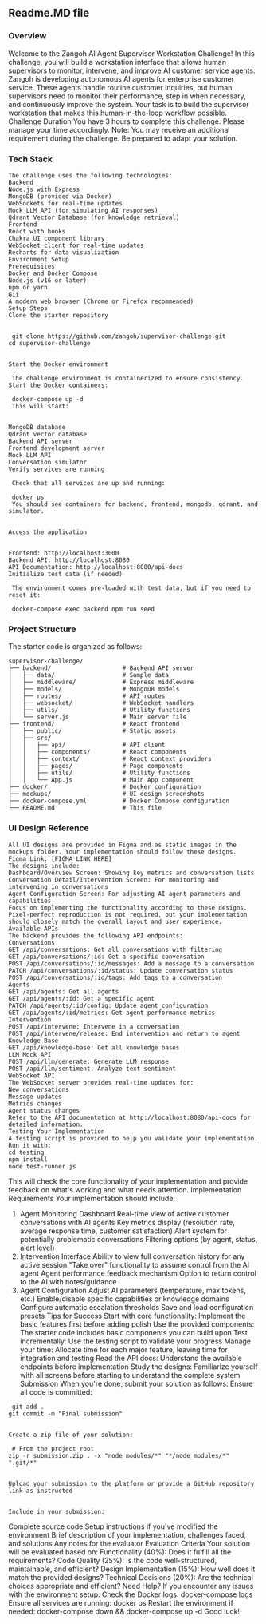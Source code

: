 ## Readme.MD file
### Overview
Welcome to the Zangoh AI Agent Supervisor Workstation Challenge! In this challenge, you will build a workstation interface that allows human supervisors to monitor, intervene, and improve AI customer service agents.
Zangoh is developing autonomous AI agents for enterprise customer service. These agents handle routine customer inquiries, but human supervisors need to monitor their performance, step in when necessary, and continuously improve the system. Your task is to build the supervisor workstation that makes this human-in-the-loop workflow possible.
Challenge Duration
You have 3 hours to complete this challenge. Please manage your time accordingly.
Note: You may receive an additional requirement during the challenge. Be prepared to adapt your solution.
### Tech Stack

```
The challenge uses the following technologies:
Backend
Node.js with Express
MongoDB (provided via Docker)
WebSockets for real-time updates
Mock LLM API (for simulating AI responses)
Qdrant Vector Database (for knowledge retrieval)
Frontend
React with hooks
Chakra UI component library
WebSocket client for real-time updates
Recharts for data visualization
Environment Setup
Prerequisites
Docker and Docker Compose
Node.js (v16 or later)
npm or yarn
Git
A modern web browser (Chrome or Firefox recommended)
Setup Steps
Clone the starter repository


 git clone https://github.com/zangoh/supervisor-challenge.git
cd supervisor-challenge


Start the Docker environment

 The challenge environment is containerized to ensure consistency. Start the Docker containers:

 docker-compose up -d
 This will start:


MongoDB database
Qdrant vector database
Backend API server
Frontend development server
Mock LLM API
Conversation simulator
Verify services are running

 Check that all services are up and running:

 docker ps
 You should see containers for backend, frontend, mongodb, qdrant, and simulator.


Access the application


Frontend: http://localhost:3000
Backend API: http://localhost:8080
API Documentation: http://localhost:8080/api-docs
Initialize test data (if needed)

 The environment comes pre-loaded with test data, but if you need to reset it:

 docker-compose exec backend npm run seed
```

### Project Structure
The starter code is organized as follows:
```
supervisor-challenge/
├── backend/                    # Backend API server
│   ├── data/                   # Sample data
│   ├── middleware/             # Express middleware
│   ├── models/                 # MongoDB models
│   ├── routes/                 # API routes
│   ├── websocket/              # WebSocket handlers
│   ├── utils/                  # Utility functions
│   └── server.js               # Main server file
├── frontend/                   # React frontend
│   ├── public/                 # Static assets
│   ├── src/
│   │   ├── api/                # API client
│   │   ├── components/         # React components
│   │   ├── context/            # React context providers
│   │   ├── pages/              # Page components
│   │   ├── utils/              # Utility functions
│   │   └── App.js              # Main App component
├── docker/                     # Docker configuration
├── mockups/                    # UI design screenshots
├── docker-compose.yml          # Docker Compose configuration
└── README.md                   # This file
```

### UI Design Reference
```
All UI designs are provided in Figma and as static images in the mockups folder. Your implementation should follow these designs.
Figma Link: [FIGMA_LINK_HERE]
The designs include:
Dashboard/Overview Screen: Showing key metrics and conversation lists
Conversation Detail/Intervention Screen: For monitoring and intervening in conversations
Agent Configuration Screen: For adjusting AI agent parameters and capabilities
Focus on implementing the functionality according to these designs. Pixel-perfect reproduction is not required, but your implementation should closely match the overall layout and user experience.
Available APIs
The backend provides the following API endpoints:
Conversations
GET /api/conversations: Get all conversations with filtering
GET /api/conversations/:id: Get a specific conversation
POST /api/conversations/:id/messages: Add a message to a conversation
PATCH /api/conversations/:id/status: Update conversation status
POST /api/conversations/:id/tags: Add tags to a conversation
Agents
GET /api/agents: Get all agents
GET /api/agents/:id: Get a specific agent
PATCH /api/agents/:id/config: Update agent configuration
GET /api/agents/:id/metrics: Get agent performance metrics
Intervention
POST /api/intervene: Intervene in a conversation
POST /api/intervene/release: End intervention and return to agent
Knowledge Base
GET /api/knowledge-base: Get all knowledge bases
LLM Mock API
POST /api/llm/generate: Generate LLM response
POST /api/llm/sentiment: Analyze text sentiment
WebSocket API
The WebSocket server provides real-time updates for:
New conversations
Message updates
Metrics changes
Agent status changes
Refer to the API documentation at http://localhost:8080/api-docs for detailed information.
Testing Your Implementation
A testing script is provided to help you validate your implementation. Run it with:
cd testing
npm install
node test-runner.js
```

This will check the core functionality of your implementation and provide feedback on what's working and what needs attention.
Implementation Requirements
Your implementation should include:
1. Agent Monitoring Dashboard
Real-time view of active customer conversations with AI agents
Key metrics display (resolution rate, average response time, customer satisfaction)
Alert system for potentially problematic conversations
Filtering options (by agent, status, alert level)
2. Intervention Interface
Ability to view full conversation history for any active session
"Take over" functionality to assume control from the AI agent
Agent performance feedback mechanism
Option to return control to the AI with notes/guidance
3. Agent Configuration
Adjust AI parameters (temperature, max tokens, etc.)
Enable/disable specific capabilities or knowledge domains
Configure automatic escalation thresholds
Save and load configuration presets
Tips for Success
Start with core functionality: Implement the basic features first before adding polish
Use the provided components: The starter code includes basic components you can build upon
Test incrementally: Use the testing script to validate your progress
Manage your time: Allocate time for each major feature, leaving time for integration and testing
Read the API docs: Understand the available endpoints before implementation
Study the designs: Familiarize yourself with all screens before starting to understand the complete system
Submission
When you're done, submit your solution as follows:
Ensure all code is committed:
```
 git add .
git commit -m "Final submission"


Create a zip file of your solution:

 # From the project root
zip -r submission.zip . -x "node_modules/*" "*/node_modules/*" ".git/*"


Upload your submission to the platform or provide a GitHub repository link as instructed


Include in your submission:

```
Complete source code
Setup instructions if you've modified the environment
Brief description of your implementation, challenges faced, and solutions
Any notes for the evaluator
Evaluation Criteria
Your solution will be evaluated based on:
Functionality (40%): Does it fulfill all the requirements?
Code Quality (25%): Is the code well-structured, maintainable, and efficient?
Design Implementation (15%): How well does it match the provided designs?
Technical Decisions (20%): Are the technical choices appropriate and efficient?
Need Help?
If you encounter any issues with the environment setup:
Check the Docker logs: docker-compose logs <service-name>
Ensure all services are running: docker ps
Restart the environment if needed: docker-compose down && docker-compose up -d
Good luck!
